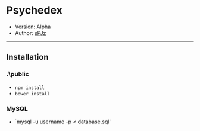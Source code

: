 # Psychedex
* Version: Alpha
* Author: [sPJz](io@spjz.uk)

---
## Installation
### .\public
* `npm install`
* `bower install`
### MySQL
* `mysql -u username -p < database.sql'

